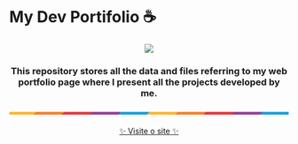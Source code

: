 # My Dev Portifolio :coffee: 

<div style="display: inline_block" align="center">
<a href="https://github.com/alexsantos0992/my-dev-portifolio" target="_blank"><img src="https://github.com/alexsantos0992/my-dev-portifolio/blob/master/assets/DevCube.png?raw=true" target="_blank" align="center"></a>
  </div>
  
  <h3><p align="center">This repository stores all the data and files referring to my web portfolio page where I present all the projects developed by me.</p></h3>
  <div style="display: inline_block" align="center">
  <img align="center" alt="Js" height="5" width="1920" src="https://github.com/alexsantos0992/alexsantos0992/blob/main/assets/images/0.png">
  
<div align="center" valign="top">  <br>
    <a href="https://github.com/alexsantos0992/my-dev-portifolio" target="_blank">✨ Visite o site ✨</a>
    </div>
